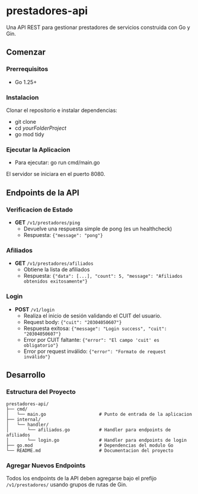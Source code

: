 # prestadores-api

Una API REST para gestionar prestadores de servicios construida con Go y Gin.

## Comenzar

### Prerrequisitos
- Go 1.25+

### Instalacion
Clonar el repositorio e instalar dependencias:
- git clone <repository-url>
- cd *yourFolderProject*
- go mod tidy

### Ejecutar la Aplicacion
- Para ejecutar: go run cmd/main.go

El servidor se iniciara en el puerto 8080.

## Endpoints de la API

### Verificacion de Estado
- **GET** `/v1/prestadores/ping`
  - Devuelve una respuesta simple de pong (es un healthcheck)
  - Respuesta: `{"message": "pong"}`

### Afiliados
- **GET** `/v1/prestadores/afiliados`
  - Obtiene la lista de afiliados
  - Respuesta: `{"data": [...], "count": 5, "message": "Afiliados obtenidos exitosamente"}`

### Login
- **POST** `/v1/login`
    - Realiza el inicio de sesión validando el CUIT del usuario.
    - Request body: `{"cuit": "20304050607"}`
    - Respuesta exitosa: `{"message": "Login success", "cuit": "20304050607"}`
    - Error por CUIT faltante: `{"error": "El campo 'cuit' es obligatorio"}`
    - Error por request inválido: `{"error": "Formato de request inválido"}`

## Desarrollo

### Estructura del Proyecto
```
prestadores-api/
├── cmd/
│   └── main.go                    # Punto de entrada de la aplicacion
├── internal/
│   └── handler/
│       └── afiliados.go           # Handler para endpoints de afiliados
│       └── login.go               # Handler para endpoints de login
├── go.mod                         # Dependencias del modulo Go
└── README.md                      # Documentacion del proyecto
```

### Agregar Nuevos Endpoints
Todos los endpoints de la API deben agregarse bajo el prefijo `/v1/prestadores/` usando grupos de rutas de Gin.